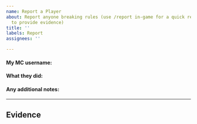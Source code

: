 ```yaml
---
name: Report a Player
about: Report anyone breaking rules (use /report in-game for a quick report, or this
  to provide evidence)
title: ''
labels: Report
assignees: ''

---
```


#### My MC username:
<!--- Write your answer below this line --->

#### What they did:
<!--- Write your answer below this line --->

#### Any additional notes:
<!--- Write your answer below this line --->
_____
## Evidence
<!--- Upload the files below this line --->

